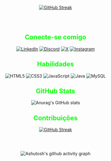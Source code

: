<div align="center" >

<a href="Naruto gif"><img src="https://media.tenor.com/av3L_d_uIZIAAAAC/naruto-shippuden.gif" alt="GitHub Streak" /></a>
<div align="center" >

<br>
<br>

<h2 style="color: #00FF00">Conecte-se comigo</h2>

<div align="center" >

[![LinkedIn](https://img.shields.io/badge/LinkedIn-0077B5?style=for-the-badge&logo=linkedin&logoColor=white)](https://www.linkedin.com/in/jo%C3%A3o-lucas-martiliano-da-silva-b37412238/)
[![Discord](https://img.shields.io/badge/Discord-7289DA?style=for-the-badge&logo=discord&logoColor=white)](https://discord.com/channels/@martiliano7317/)
[![X](https://img.shields.io/badge/X-000?style=for-the-badge&logo=x)](https://twitter.com/Martiliano_20)
[![Instagram](https://img.shields.io/badge/-Instagram-%23E4405F?style=for-the-badge&logo=instagram&logoColor=white)](https://www.instagram.com/martiliano.png/)

</div>

<h2 style="color: #00FF00">Habilidades</h2>

<div align="center" >

![HTML5](https://img.shields.io/badge/HTML5-E34F26?style=for-the-badge&logo=html5&logoColor=white)
![CSS3](https://img.shields.io/badge/CSS3-1572B6?style=for-the-badge&logo=css3&logoColor=white)
![JavaScript](https://img.shields.io/badge/JavaScript-F7DF1E?style=for-the-badge&logo=javascript&logoColor=black)
![Java](https://img.shields.io/badge/java-%23ED8B00.svg?style=for-the-badge&logo=openjdk&logoColor=white)
![MySQL](https://img.shields.io/badge/MySQL-00000F?style=for-the-badge&logo=mysql&logoColor=white)

</div>
<h2 style="color: #00FF00">GitHub Stats</h2>

<div align="center" >

![Anurag's GitHub stats](https://github-readme-stats.vercel.app/api?username=lucasmartiliano&theme=vue&show_icons=false)

</div>


<h2 style="color: #00FF00">Contribuições</h2>

<div align="center" >

<a href="https://git.io/streak-stats"><img src="https://streak-stats.demolab.com?user=lucasmartiliano&theme=vue&hide_border=falso&locale=pt_BR" alt="GitHub Streak" /></a>

</div>

<br>
<br>

<div align="center" >
   
![Ashutosh's github activity graph](https://ssr-contributions-svg.vercel.app/_/lucasmartiliano?chart=3dbar&gap=0.6&scale=2&flatten=2&animation=wave&animation_duration=1&animation_delay=0.05&animation_amplitude=20&animation_frequency=0.5&animation_wave_center=10_0&format=svg&weeks=30&theme=green&widget_size=medium&dark=false) 

</div>
